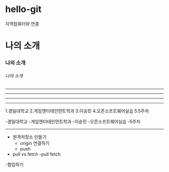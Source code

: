 # hello-git
지역컴퓨터와 연결

# 나의 소개
### 나의 소개
###### 나의 소개

---
------
----------
******

1.경일대학교
2.게임엔터테인먼트학과
3.이승민
4.오픈소프트웨어실습
5.5주차

-경일대학교
-게임엔터테인먼트학과
-이승민
-오픈소프트웨어실습
-5주차 

---

- 원격저장소 만들기
  - origin 연결하기
  - push
- pull vs fetch
  -pull
  fetch
  
  
-협업하기
